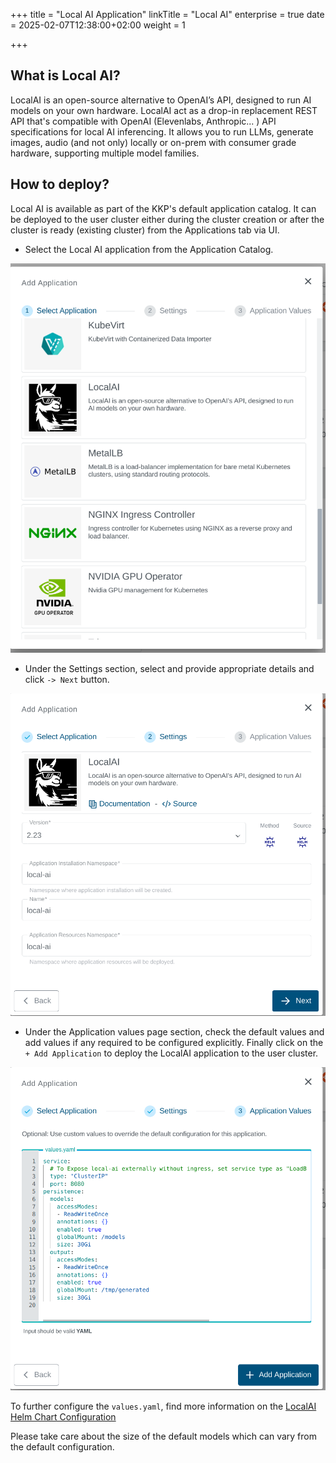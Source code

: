 +++
title = "Local AI Application"
linkTitle = "Local AI"
enterprise = true
date = 2025-02-07T12:38:00+02:00
weight = 1

+++

## What is Local AI?

LocalAI is an open-source alternative to OpenAI’s API, designed to run AI models on your own hardware. LocalAI act as a drop-in replacement REST API that's compatible with OpenAI (Elevenlabs, Anthropic... ) API specifications for local AI inferencing. It allows you to run LLMs, generate images, audio (and not only) locally or on-prem with consumer grade hardware, supporting multiple model families.

## How to deploy?

Local AI is available as part of the KKP's default application catalog. It can be deployed to the user cluster either during the cluster creation or after the cluster is ready (existing cluster) from the Applications tab via UI.

* Select the Local AI application from the Application Catalog.

![Select Local AI Application](01-select-local-ai-app.png)

* Under the Settings section, select and provide appropriate details and click `-> Next` button.

![Settings for Local AI Application](02-settings-local-ai-app.png)

* Under the Application values page section, check the default values and add values if any required to be configured explicitly. Finally click on the `+ Add Application` to deploy the LocalAI application to the user cluster.

![Application Values for LocalAI Application](03-applicationvalues-local-ai-app.png)

To further configure the `values.yaml`, find more information on the [LocalAI Helm Chart Configuration](https://github.com/go-skynet/helm-charts/tree/main/charts/local-ai)

Please take care about the size of the default models which can vary from the default configuration.